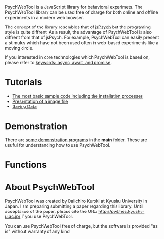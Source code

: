 PsychWebTool is a JavaScript library for behavioral experimets. The PsychWebTool library can be used free of charge for both online and offline experiments in a modern web browser.

The consept of the library resembles that of [jsPsych](http://www.jspsych.org/) but the programing style is quite diffrent. As a result, the advantage of PsychWebTool is also diffrent from that of jsPsych. For example, PsychWebTool can easily present a stimulus which have not been used often in web-based experiments like a moving circle.

If you interested in core technologies which PsychWebTool is based on, please refer to [keywords: async, await, and promise](keywords.md).

# Tutorials
- [The most basic sample code including the installation processes](tutorials/howtouse.md)
- [Presentation of a image file](tutorials/presentImage.md)
- [Saving Data](tutorials/saveData.md)

# Demonstration
There are [some demonstration programs](demo.md) in the **main** folder. These are usuful for understanding how to use PsychWebTool. 

# Functions

# About PsychWebTool

PsychWebTool was created by Daiichiro Kuroki at Kyushu University in Japan. I am preparing submitting a paper regarding this library. Until acceptance of the paper, please cite the URL: http://pwt.hes.kyushu-u.ac.jp/ if you use PsychWebTool.

You can use PsychWebTool free of charge, but the software is provided "as is" without warranty of any kind.
